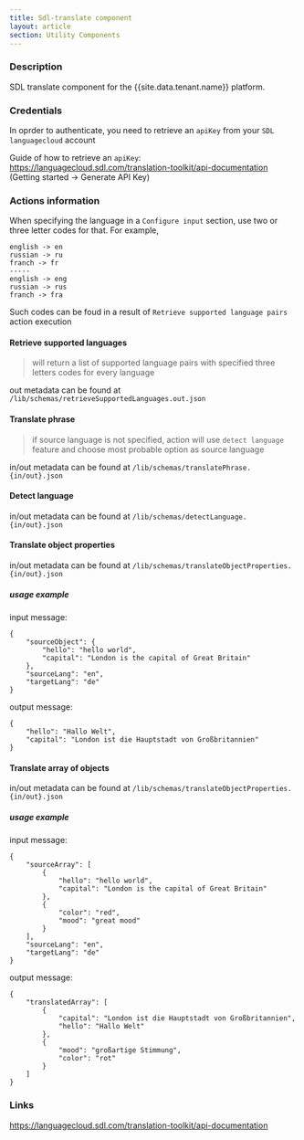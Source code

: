 ```yaml
---
title: Sdl-translate component
layout: article
section: Utility Components
---
```



### Description
SDL translate component for the {{site.data.tenant.name}} platform.

### Credentials
In oprder to authenticate, you need to retrieve an `apiKey` from your `SDL languagecloud` account

Guide of how to retrieve an `apiKey`: https://languagecloud.sdl.com/translation-toolkit/api-documentation (Getting started -> Generate API Key)

### Actions information
When specifying the language in a `Configure input` section, use two or three letter codes for that. For example,

    english -> en
    russian -> ru
    franch -> fr
    -----
    english -> eng
    russian -> rus
    franch -> fra

Such codes can be foud in a result of `Retrieve supported language pairs` action execution

#### Retrieve supported languages
> will return a list of supported language pairs with specified three letters codes for every language

out metadata can be found at `/lib/schemas/retrieveSupportedLanguages.out.json`
#### Translate phrase
> if source language is not specified, action will use `detect language` feature and choose most probable option as source language

in/out metadata can be found at `/lib/schemas/translatePhrase.{in/out}.json`
#### Detect language
in/out metadata can be found at `/lib/schemas/detectLanguage.{in/out}.json`

#### Translate object properties
in/out metadata can be found at `/lib/schemas/translateObjectProperties.{in/out}.json`

##### usage example
input message:
```
{
    "sourceObject": {
        "hello": "hello world",
        "capital": "London is the capital of Great Britain"
    },
    "sourceLang": "en",
    "targetLang": "de"
}
```
output message:
```
{
    "hello": "Hallo Welt",
    "capital": "London ist die Hauptstadt von Großbritannien"
}
```
#### Translate array of objects
in/out metadata can be found at `/lib/schemas/translateObjectProperties.{in/out}.json`

##### usage example
input message:
```
{
	"sourceArray": [
		{
            "hello": "hello world",
            "capital": "London is the capital of Great Britain"
		},
		{
			"color": "red",
			"mood": "great mood"
		}
	],
	"sourceLang": "en",
	"targetLang": "de"
}
```
output message:
```
{
    "translatedArray": [
    	{
    		"capital": "London ist die Hauptstadt von Großbritannien",
    		"hello": "Hallo Welt"
    	},
    	{
    		"mood": "großartige Stimmung",
    		"color": "rot"
    	}
    ]
}
```

### Links
https://languagecloud.sdl.com/translation-toolkit/api-documentation

